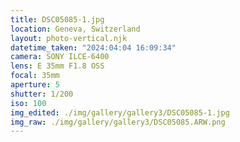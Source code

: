 ```yaml
---
title: DSC05085-1.jpg
location: Geneva, Switzerland
layout: photo-vertical.njk
datetime_taken: "2024:04:04 16:09:34"
camera: SONY ILCE-6400
lens: E 35mm F1.8 OSS
focal: 35mm
aperture: 5
shutter: 1/200
iso: 100
img_edited: ./img/gallery/gallery3/DSC05085-1.jpg
img_raw: ./img/gallery/gallery3/DSC05085.ARW.png
---
```

